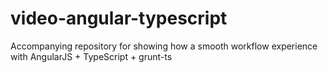 video-angular-typescript
========================

Accompanying repository for showing how a smooth workflow experience with AngularJS + TypeScript + grunt-ts
